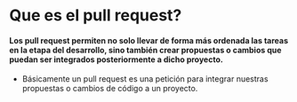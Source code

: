 # Que es el pull request?

#### Los pull request permiten no solo llevar de forma más ordenada las tareas en la etapa del desarrollo, sino también crear propuestas o cambios que puedan ser integrados posteriormente a dicho proyecto.

- Básicamente un pull request es una petición para integrar nuestras propuestas o cambios de código a un proyecto.